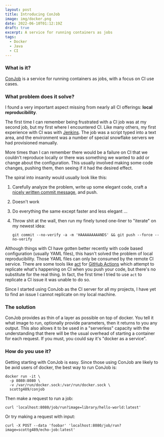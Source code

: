 ```yaml
---
layout: post
title: Introducing ConJob
image: img/docker.png
date: 2022-06-10T01:12:19Z
draft: true
excerpt: A service for running containers as jobs
tags:
  - Docker
  - Java
  - CI
---
```


### What is it?

[ConJob](https://github.com/ScottG489/conjob) is a service for running containers as jobs, with a focus on CI use cases.

### What problem does it solve?

I found a very important aspect missing from nearly all CI offerings: **local reproducibility**.

The first time I can remember being frustrated with a CI job was at my second job, but my first where I
encountered CI. Like many others, my first experience with CI was with [Jenkins](https://en.wikipedia.org/wiki/Jenkins_(software)).
The job was a script typed into a text area, and the environment was a number of special snowflake servers
we had provisioned manually.

More times than I can remember there would be a failure on CI that we couldn't reproduce locally or there was
something we wanted to add or change about the configuration. This usually involved making some code changes,
pushing them, then seeing if it had the desired effect.

The spiral into insanity would usually look like this:
1. Carefully analyze the problem, write up some elegant code, craft a [nicely written commit message](https://cbea.ms/git-commit/),
   and push.
2. Doesn't work
3. Do everything the same except faster and less elegant
...

24. Throw shit at the wall, then run my finely tuned one-liner to "iterate" on my newest idea:
    
    `git commit --no-verify -a -m 'HAAAAAAAAANDS' && git push --force --no-verify`

Although things with CI have gotten better recently with code based configuration (usually YAML files),
this hasn't solved the problem of local reproducibility. Those YAML files can only be consumed by the remote
CI service. There are some tools like [act](https://github.com/nektos/act) for [GitHub Actions](https://docs.github.com/en/actions)
which attempt to replicate what's happening on CI when you push your code, but there's no substitute for
the real thing. In fact, the first time I tried to use `act` to replicate a CI issue it was unable to do so.

Since I started using ConJob as the CI server for all my projects, I have yet to find an issue I cannot
replicate on my local machine.

### The solution
ConJob provides as thin of a layer as possible on top of docker. You tell it what image to run,
optionally provide parameters, then it returns to you any output. This also allows it to be used in a "serverless"
capacity with the understanding that there will be the usual overhead of starting a container for each request. 
If you must, you could say it's "docker as a service".

### How do you use it?
Getting starting with ConJob is easy. Since those using ConJob are likely to be avid users of docker, the best way to
run ConJob is:
```shell
docker run -it \
  -p 8080:8080 \
  -v /var/run/docker.sock:/var/run/docker.sock \
  scottg489/conjob
```
Then make a request to run a job:
```shell
curl 'localhost:8080/job/run?image=library/hello-world:latest'
```
Or try making a request with input:
```shell
curl -X POST --data 'foobar' 'localhost:8080/job/run?image=scottg489/echo-job:latest'
```
